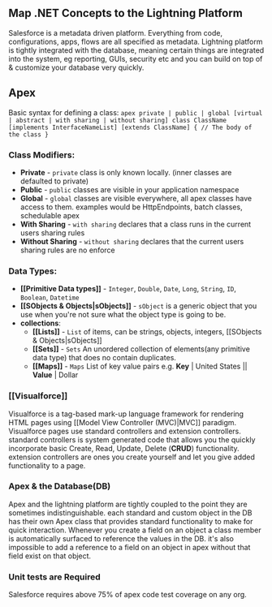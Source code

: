 
## Map .NET Concepts to the Lightning Platform

Salesforce is a metadata driven platform. Everything from code, configurations, apps, flows are all specified as metadata. Lightning platform is tightly integrated with the database, meaning certain things are integrated into the system, eg reporting, GUIs, security etc and you can build on top of & customize your database very quickly.

## Apex
Basic syntax for defining a class:
	``` apex
private | public | global
[virtual | abstract | with sharing | without sharing]
class ClassName [implements InterfaceNameList] [extends ClassName]
{
    // The body of the class
}
	```
### Class Modifiers:
- **Private** - `private` class is only known locally. (inner classes are defaulted to private)
- **Public** - `public` classes are visible in your application namespace
- **Global** - `global` classes are visible everywhere, all apex classes have access to them. examples would be HttpEndpoints, batch classes, schedulable apex
- **With Sharing** - `with sharing` declares that a class runs in the current users sharing rules
- **Without Sharing** - `without sharing` declares that the current users sharing rules are no enforce

### Data Types:
- **[[Primitive Data types]]** - `Integer`, `Double`, `Date`, `Long`, `String`, `ID`, `Boolean`, `Datetime`
- **[[SObjects & Objects|sObjects]]** - `sObject` is a generic object that you use when you're not sure what the object type is going to be.
- **collections**:
	- **[[Lists]]**  - `List` of items, can be strings, objects, integers, [[SObjects & Objects|sObjects]]
	- **[[Sets]]** - `Sets` An unordered collection of elements(any primitive data type) that does no contain duplicates. 
	- **[[Maps]]** - `Maps` List of key value pairs e.g. **Key** | United States || **Value** | Dollar

### [[Visualforce]]
Visualforce is a tag-based mark-up language framework for rendering HTML pages using [[Model View Controller (MVC)|MVC]] paradigm. Visualforce pages use standard controllers and extension controllers. standard controllers is system generated code that allows you the quickly incorporate basic Create, Read, Update, Delete (**CRUD**) functionality. extension controllers are ones you create yourself and let you give added functionality to a page. 

### Apex & the Database(DB)
Apex and the lightning platform are tightly coupled to the point they are sometimes indistinguishable. each standard and custom object in the DB has their own Apex class that provides standard functionality to make for quick interaction. Whenever you create a field on an object a class member is automatically surfaced to reference the values in the DB. it's also impossible to add a reference to a field on an object in apex without that field exist on that object. 

### Unit tests are Required
Salesforce requires above 75% of apex code test coverage on any org. 